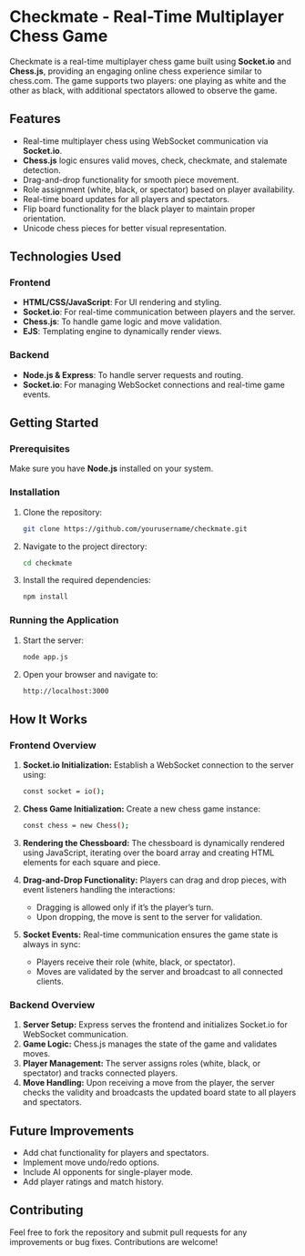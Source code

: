 # Checkmate - Real-Time Multiplayer Chess Game

Checkmate is a real-time multiplayer chess game built using **Socket.io** and **Chess.js**, providing an engaging online chess experience similar to chess.com. The game supports two players: one playing as white and the other as black, with additional spectators allowed to observe the game.

## Features

- Real-time multiplayer chess using WebSocket communication via **Socket.io**.
- **Chess.js** logic ensures valid moves, check, checkmate, and stalemate detection.
- Drag-and-drop functionality for smooth piece movement.
- Role assignment (white, black, or spectator) based on player availability.
- Real-time board updates for all players and spectators.
- Flip board functionality for the black player to maintain proper orientation.
- Unicode chess pieces for better visual representation.

## Technologies Used

### Frontend

- **HTML/CSS/JavaScript**: For UI rendering and styling.
- **Socket.io**: For real-time communication between players and the server.
- **Chess.js**: To handle game logic and move validation.
- **EJS**: Templating engine to dynamically render views.

### Backend

- **Node.js & Express**: To handle server requests and routing.
- **Socket.io**: For managing WebSocket connections and real-time game events.

## Getting Started

### Prerequisites
Make sure you have **Node.js** installed on your system.

### Installation
1. Clone the repository:
   
   ```bash
   git clone https://github.com/yourusername/checkmate.git
2. Navigate to the project directory:
   
   ```bash
   cd checkmate
3. Install the required dependencies:
   
   ```bash
   npm install

 ### Running the Application
1. Start the server:
   
   ```bash
   node app.js
3. Open your browser and navigate to:
   
   ```bash
   http://localhost:3000

## How It Works

### Frontend Overview
1. **Socket.io Initialization:** Establish a WebSocket connection to the server using:
   
   ```bash
   const socket = io();
2. **Chess Game Initialization:** Create a new chess game instance:
   
   ```bash
   const chess = new Chess();

3. **Rendering the Chessboard:** The chessboard is dynamically rendered using JavaScript, iterating over the board array and creating HTML elements for each square and piece.
   
4. **Drag-and-Drop Functionality:** Players can drag and drop pieces, with event listeners handling the interactions:
	- Dragging is allowed only if it’s the player’s turn.
	- Upon dropping, the move is sent to the server for validation.

5. **Socket Events:** Real-time communication ensures the game state is always in sync:
	- Players receive their role (white, black, or spectator).
	- Moves are validated by the server and broadcast to all connected clients.

### Backend Overview
1. **Server Setup:** Express serves the frontend and initializes Socket.io for WebSocket communication.
2. **Game Logic:** Chess.js manages the state of the game and validates moves.
3. **Player Management:** The server assigns roles (white, black, or spectator) and tracks connected players.
4. **Move Handling:** Upon receiving a move from the player, the server checks the validity and broadcasts the updated board state to all players and spectators.

## Future Improvements
- Add chat functionality for players and spectators.
- Implement move undo/redo options.
- Include AI opponents for single-player mode.
- Add player ratings and match history.

## Contributing

Feel free to fork the repository and submit pull requests for any improvements or bug fixes. Contributions are welcome!
